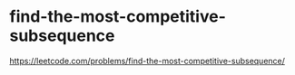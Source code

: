 # find-the-most-competitive-subsequence

https://leetcode.com/problems/find-the-most-competitive-subsequence/
